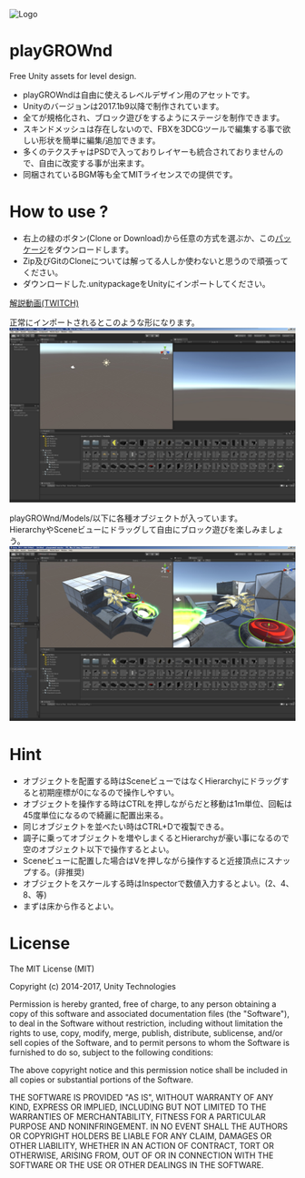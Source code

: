 ![Logo](Doc/pG_top.jpg)

# playGROWnd
Free Unity assets for level design.

* playGROWndは自由に使えるレベルデザイン用のアセットです。
* Unityのバージョンは2017.1b9以降で制作されています。
* 全てが規格化され、ブロック遊びをするようにステージを制作できます。
* スキンドメッシュは存在しないので、FBXを3DCGツールで編集する事で欲しい形状を簡単に編集/追加できます。
* 多くのテクスチャはPSDで入っておりレイヤーも統合されておりませんので、自由に改変する事が出来ます。
* 同梱されているBGM等も全てMITライセンスでの提供です。

# How to use ?
* 右上の緑のボタン(Clone or Download)から任意の方式を選ぶか、この[パッケージ](http://neotenydesign.heteml.jp/playGROWnd/playGROWnd_170627.unitypackage)をダウンロードします。
* Zip及びGitのCloneについては解ってる人しか使わないと思うので頑張ってください。
* ダウンロードした.unitypackageをUnityにインポートしてください。

[解説動画(TWITCH)](https://www.twitch.tv/videos/153814022)

正常にインポートされるとこのような形になります。
![Fix_01](Doc/pg_ss_001.jpg)

playGROWnd/Models/以下に各種オブジェクトが入っています。  
HierarchyやSceneビューにドラッグして自由にブロック遊びを楽しみましょう。
![Fix_02](Doc/pg_ss_002.jpg)

# Hint
* オブジェクトを配置する時はSceneビューではなくHierarchyにドラッグすると初期座標が0になるので操作しやすい。
* オブジェクトを操作する時はCTRLを押しながらだと移動は1m単位、回転は45度単位になるので綺麗に配置出来る。
* 同じオブジェクトを並べたい時はCTRL+Dで複製できる。
* 調子に乗ってオブジェクトを増やしまくるとHierarchyが豪い事になるので空のオブジェクト以下で操作するとよい。
* Sceneビューに配置した場合はVを押しながら操作すると近接頂点にスナップする。(非推奨)
* オブジェクトをスケールする時はInspectorで数値入力するとよい。(2、4、8、等)
* まずは床から作るとよい。

# License
The MIT License (MIT)

Copyright (c) 2014-2017, Unity Technologies

Permission is hereby granted, free of charge, to any person obtaining a copy
of this software and associated documentation files (the "Software"), to deal
in the Software without restriction, including without limitation the rights
to use, copy, modify, merge, publish, distribute, sublicense, and/or sell
copies of the Software, and to permit persons to whom the Software is
furnished to do so, subject to the following conditions:

The above copyright notice and this permission notice shall be included in
all copies or substantial portions of the Software.

THE SOFTWARE IS PROVIDED "AS IS", WITHOUT WARRANTY OF ANY KIND, EXPRESS OR
IMPLIED, INCLUDING BUT NOT LIMITED TO THE WARRANTIES OF MERCHANTABILITY,
FITNESS FOR A PARTICULAR PURPOSE AND NONINFRINGEMENT. IN NO EVENT SHALL THE
AUTHORS OR COPYRIGHT HOLDERS BE LIABLE FOR ANY CLAIM, DAMAGES OR OTHER
LIABILITY, WHETHER IN AN ACTION OF CONTRACT, TORT OR OTHERWISE, ARISING FROM,
OUT OF OR IN CONNECTION WITH THE SOFTWARE OR THE USE OR OTHER DEALINGS IN
THE SOFTWARE.
